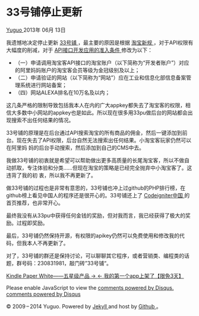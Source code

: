 #  33号铺停止更新

[ Yuguo ](http://yuguo.us) 2013年 06月 13日

我遗憾地决定停止更新 [ 33号铺 ](https://github.com/yuguo/33pu) ，最主要的原因是根据 [ 淘宝新规
](http://club.alimama.com/read-htm-tid-4369390.html) ，对于API权限有大幅度的削减，对于 [
API接口开发应用的准入条件 ](http://open.taobao.com/doc/detail.htm?id=139) 修改为以下：

  * （一）申请调用淘宝客API接口的淘宝账户（以下简称为“开发者账户”）对应的阿里妈妈账户的淘宝客会员等级为金冠级别及以上； 
  * （二）申请验证的网站（以下简称为“网站”）应在工业和信息化部信息备案管理系统进行网站备案； 
  * （四）网站ALEXA排名在10万名及以内； 

这几条严格的限制导致包括我本人在内的广大appkey都失去了淘宝客的权限，相信大多数中小网站的appkey也是如此。所以现在很多用33pu做后台的网站都会出
现搜索不出任何结果的情况。

33号铺的原理是在后台通过API搜索淘宝的所有商品的佣金，然后一键添加到前台。现在失去了API权限，后台自然无法搜索出任何结果。小淘宝客玩家仍然可以在阿里妈
妈的后台手动搜索，然后添加到自己的CMS中去。

我做33号铺的初衷就是希望可以帮助做出更多高质量的长尾淘宝客，所以不做自动抓取，专注体验和分类……但现在淘宝的策略是已经完全抛弃中小淘宝客了。这违背了我的初
衷，所以我不再更新了。

做33号铺的过程也是非常有意思的，33号铺也冲上过github的PHP排行榜，在github榜上看见中国人的程序还是很开心的。33号铺还上了 [
Codeigniter中国 ](http://codeigniter.org.cn/news/project_33pu) 的首页推荐，也非常开心。

最终我没有从33pu中获得任何金钱的奖励，但对我而言，我已经获得了极大的奖励。过程即奖励。

最后，33号铺仍然保持开源，有权限的apikey仍然可以免费使用和修改我的代码，但我本人不再更新了。

对了，33号铺的群还是保持讨论，可以聊聊其它程序，或者营销类、编程类的话题，群号码：230831981，敲门砖”33号铺“。

[ Kindle Paper White——五星级产品 → ](/weblog/kindle-paperwhite/) [ ←
我的第一个app上架了【限免3天】 ](/weblog/my-first-ios-app/)

Please enable JavaScript to view the [ comments powered by Disqus.
](http://disqus.com/?ref_noscript) [ comments powered by  Disqus
](http://disqus.com)

© 2009 – 2014 Yuguo. Powered by [ Jekyll ](https://github.com/mojombo/jekyll)
and host by [ Github ](https://github.com/yuguo) 。

